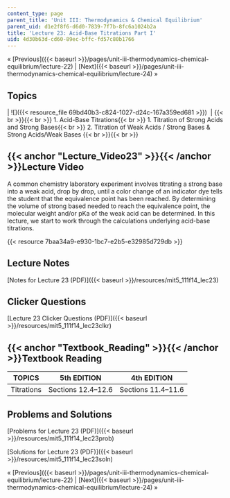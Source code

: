 ```yaml
---
content_type: page
parent_title: 'Unit III: Thermodynamics & Chemical Equilibrium'
parent_uid: d1e2f8f6-d6d0-7839-7f7b-8fc6a1024b2a
title: 'Lecture 23: Acid-Base Titrations Part I'
uid: 4d30b63d-cd60-89ec-bffc-fd57c80b1766
---
```


« [Previous]({{< baseurl >}}/pages/unit-iii-thermodynamics-chemical-equilibrium/lecture-22) | [Next]({{< baseurl >}}/pages/unit-iii-thermodynamics-chemical-equilibrium/lecture-24) »

Topics
------

| ![]({{< resource_file 69bd40b3-c824-1027-d24c-167a359ed681 >}})  |  {{< br >}}{{< br >}} 1.  Acid-Base Titrations{{< br >}}    1.  Titration of Strong Acids and Strong Bases{{< br >}}    2.  Titration of Weak Acids / Strong Bases & Strong Acids/Weak Bases {{< br >}}{{< br >}}  

{{< anchor "Lecture_Video23" >}}{{< /anchor >}}Lecture Video
------------------------------------------------------------

A common chemistry laboratory experiment involves titrating a strong base into a weak acid, drop by drop, until a color change of an indicator dye tells the student that the equivalence point has been reached. By determining the volume of strong based needed to reach the equivalence point, the molecular weight and/or pKa of the weak acid can be determined. In this lecture, we start to work through the calculations underlying acid-base titrations.

{{< resource 7baa34a9-e930-1bc7-e2b5-e32985d729db >}}

Lecture Notes
-------------

[Notes for Lecture 23 (PDF)]({{< baseurl >}}/resources/mit5_111f14_lec23)

Clicker Questions
-----------------

[Lecture 23 Clicker Questions (PDF)]({{< baseurl >}}/resources/mit5_111f14_lec23clkr)

{{< anchor "Textbook_Reading" >}}{{< /anchor >}}Textbook Reading
----------------------------------------------------------------

| TOPICS | 5th EDITION | 4th EDITION |
| --- | --- | --- |
| Titrations | Sections 12.4–12.6 | Sections 11.4–11.6 

Problems and Solutions
----------------------

[Problems for Lecture 23 (PDF)]({{< baseurl >}}/resources/mit5_111f14_lec23prob)

[Solutions for Lecture 23 (PDF)]({{< baseurl >}}/resources/mit5_111f14_lec23soln)

« [Previous]({{< baseurl >}}/pages/unit-iii-thermodynamics-chemical-equilibrium/lecture-22) | [Next]({{< baseurl >}}/pages/unit-iii-thermodynamics-chemical-equilibrium/lecture-24) »